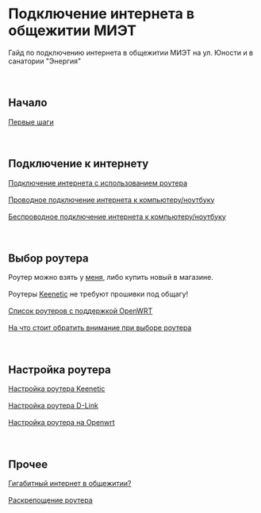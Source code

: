 # Подключение интернета в общежитии МИЭТ

Гайд по подключению интернета в общежитии МИЭТ на ул. Юности и в санатории "Энергия"<br><br>
<br>

## Начало
[Первые шаги](first_steps.md)<br><br>
<br>

## Подключение к интернету

[Подключение интернета с использованием роутера](setup/router.md)<br><br>
[Проводное подключение интернета к компьютеру/ноутбуку](setup/ethernet.md)<br><br>
[Беспроводное подключение интернета к компьютеру/ноутбуку](setup/wireless.md)<br><br><br>

## Выбор роутера
Роутер можно взять у [меня](https://t.me/aogudugnp), либо купить новый в магазине. <br><br>
Роутеры [Keenetic](setup/keenetic.md) не требуют прошивки под общагу!<br><br>
[Список роутеров с поддержкой OpenWRT](lists/routers.md)<br><br>
[На что стоит обратить внимание при выборе роутера](router_specs.md)<br><br><br>

## Настройка роутера

[Настройка роутера Keenetic](setup/keenetic.md)<br><br>
[Настройка роутера D-Link](setup/d-link.md)<br><br>
[Настройка роутера на Openwrt](setup/openwrt.md)<br><br><br>

## Прочее

[Гигабитный интернет в общежитии?](gigabit.md)<br><br>
[Раскрепощение роутера](emancipation.md)<br><br><br>
